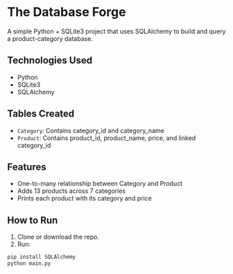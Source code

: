 # The Database Forge 

A simple Python + SQLite3 project that uses SQLAlchemy to build and query a product-category database.

##  Technologies Used
- Python
- SQLite3
- SQLAlchemy

##  Tables Created
- `Category`: Contains category_id and category_name
- `Product`: Contains product_id, product_name, price, and linked category_id

##  Features
- One-to-many relationship between Category and Product
- Adds 13 products across 7 categories
- Prints each product with its category and price

##  How to Run

1. Clone or download the repo.
2. Run:

```bash
pip install SQLAlchemy
python main.py
